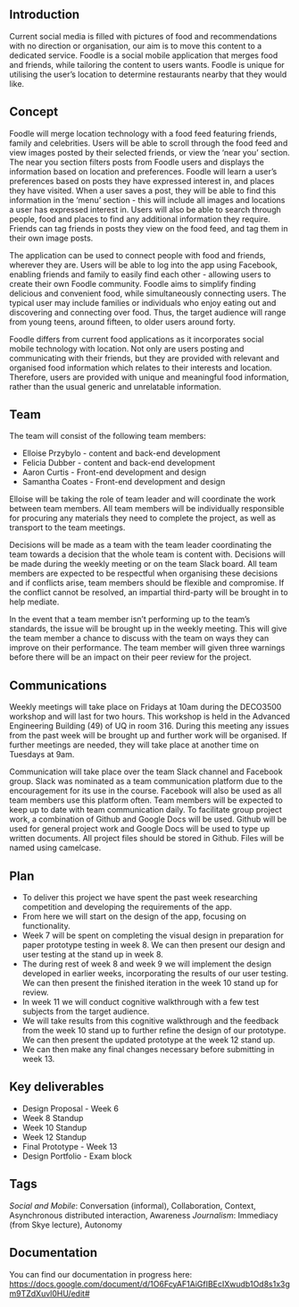 ## Introduction ##

Current social media is filled with pictures of food and recommendations with no direction or organisation, our aim is to move this content to a dedicated service. Foodle is a social mobile application that merges food and friends, while tailoring the content to users wants. Foodle is unique for utilising the user’s location to determine restaurants nearby that they would like. 

## Concept ##

Foodle will merge location technology with a food feed featuring friends, family and celebrities. Users will be able to scroll through the food feed and view images posted by their selected friends, or view the ‘near you’ section. The near you section filters posts from Foodle users and displays the information based on location and preferences. Foodle will learn a user’s preferences based on posts they have expressed interest in, and places they have visited. When a user saves a post, they will be able to find this information in the ‘menu’ section - this will include all images and locations a user has expressed interest in. Users will also be able to search through people, food and places to find any additional information they require. Friends can tag friends in posts they view on the food feed, and tag them in their own image posts. 

The application can be used to connect people with food and friends, wherever they are. Users will be able to log into the app using Facebook, enabling friends and family to easily find each other - allowing users to create their own Foodle community. Foodle aims to simplify finding delicious and convenient food, while simultaneously connecting users. The typical user may include families or individuals who enjoy eating out and discovering and connecting over food. Thus, the target audience will range from young teens, around fifteen, to older users around forty. 

Foodle differs from current food applications as it incorporates social mobile technology with location. Not only are users posting and communicating with their friends, but they are provided with relevant and organised food information which relates to their interests and location. Therefore, users are provided with unique and meaningful food information, rather than the usual generic and unrelatable information.  
                        
## Team ##

The team will consist of the following team members:
- Elloise Przybylo - content and back-end development
- Felicia Dubber - content and back-end development
- Aaron Curtis - Front-end development and design
- Samantha Coates - Front-end development and design

Elloise will be taking the role of team leader and will coordinate the work between team members. All team members will be individually responsible for procuring any materials they need to complete the project, as well as transport to the team meetings.

Decisions will be made as a team with the team leader coordinating the team towards a decision that the whole team is content with. Decisions will be made during the weekly meeting or on the team Slack board. All team members are expected to be respectful when organising these decisions and if conflicts arise, team members should be flexible and compromise. If the conflict cannot be resolved, an impartial third-party will be brought in to help mediate.

In the event that a team member isn’t performing up to the team’s standards, the issue will be brought up in the weekly meeting. This will give the team member a chance to discuss with the team on ways they can improve on their performance. The team member will given three warnings before there will be an impact on their peer review for the project.
                        
## Communications ##

Weekly meetings will take place on Fridays at 10am during the DECO3500 workshop and will last for two hours. This workshop is held in the Advanced Engineering Building (49) of UQ in room 316. During this meeting any issues from the past week will be brought up and further work will be organised. If further meetings are needed, they will take place at another time on Tuesdays at 9am. 

Communication will take place over the team Slack channel and Facebook group. Slack was nominated as a team communication platform due to the encouragement for its use in the course. Facebook will also be used as all team members use this platform often. Team members will be expected to keep up to date with team communication daily. To facilitate group project work, a combination of Github and Google Docs will be used. Github will be used for general project work and Google Docs will be used to type up written documents. All project files should be stored in Github. Files will be named using camelcase.            
                        
## Plan ##

- To deliver this project we have spent the past week researching competition and developing the requirements of the app. 
- From here we will start on the design of the app, focusing on functionality.
- Week 7 will be spent on completing the visual design in preparation for paper prototype testing in week 8. We can then present our design and user testing at the stand up in week 8.
- The during rest of week 8 and week 9 we will implement the design developed in earlier weeks, incorporating the results of our user testing. We can then present the finished iteration in the week 10 stand up for review.
- In week 11 we will conduct cognitive walkthrough with a few test subjects from the target audience. 
- We will take results from this cognitive walkthrough and the feedback from the week 10 stand up to further refine the design of our prototype. We can then present the updated prototype at the week 12 stand up.
- We can then make any final changes necessary before submitting in week 13.

## Key deliverables ##

- Design Proposal - Week 6
- Week 8 Standup
- Week 10 Standup
- Week 12 Standup
- Final Prototype - Week 13
- Design Portfolio - Exam block
                        
## Tags ##

*Social and Mobile*: Conversation (informal), Collaboration, Context, Asynchronous distributed interaction, Awareness
*Journalism*: Immediacy (from Skye lecture), Autonomy

## Documentation ##

You can find our documentation in progress here:
https://docs.google.com/document/d/1O6FcyAF1AiGfIBEcIXwudb1Od8s1x3gm9TZdXuvl0HU/edit#
